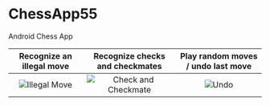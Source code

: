 # ChessApp55
Android Chess App

| Recognize an illegal move | Recognize checks and checkmates | Play random moves / undo last move |
|:-------------:|:-------------:|:-----:|
| ![Illegal Move](https://media.giphy.com/media/U8NEfhakxnDqQxYis2/giphy.gif) |![Check and Checkmate](https://media.giphy.com/media/jQPvcUbNQls75l4vdX/giphy.gif) | ![Undo](https://media.giphy.com/media/SRvq9j2ZYba0LGv71z/giphy.gif)
